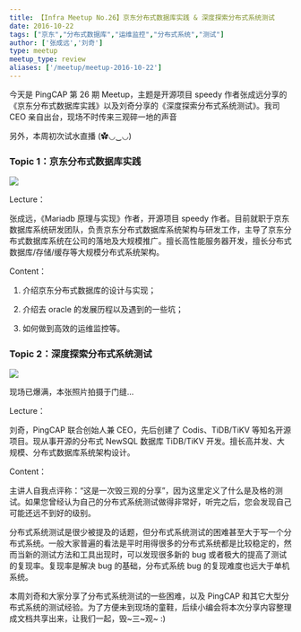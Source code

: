 ```yaml
---
title: 【Infra Meetup No.26】京东分布式数据库实践 & 深度探索分布式系统测试
date: 2016-10-22
tags: ["京东","分布式数据库","运维监控","分布式系统","测试"]
author: ['张成远','刘奇']
type: meetup
meetup_type: review
aliases: ['/meetup/meetup-2016-10-22']
---
```



今天是 PingCAP 第 26 期 Meetup，主题是开源项目 speedy 作者张成远分享的《京东分布式数据库实践》以及刘奇分享的《深度探索分布式系统测试》。我司 CEO 亲自出台，现场不时传来三观碎一地的声音

另外，本周初次试水直播 (✿◡‿◡)

### Topic 1：京东分布式数据库实践

![](http://upload-images.jianshu.io/upload_images/542677-213c45994607a419?imageMogr2/auto-orient/strip%7CimageView2/2/w/1240)

Lecture：

张成远，《Mariadb 原理与实现》作者，开源项目 speedy 作者。目前就职于京东数据库系统研发团队，负责京东分布式数据库系统架构与研发工作，主导了京东分布式数据库系统在公司的落地及大规模推广。擅长高性能服务器开发，擅长分布式数据库/存储/缓存等大规模分布式系统架构。

Content： 

1. 介绍京东分布式数据库的设计与实现；

2. 介绍去 oracle 的发展历程以及遇到的一些坑；

3. 如何做到高效的运维监控等。

### Topic 2：深度探索分布式系统测试

![](http://upload-images.jianshu.io/upload_images/542677-106ba71cee36984a?imageMogr2/auto-orient/strip%7CimageView2/2/w/1240)

现场已爆满，本张照片拍摄于门缝...

Lecture： 

刘奇，PingCAP 联合创始人兼 CEO，先后创建了 Codis、TiDB/TiKV 等知名开源项目。现从事开源的分布式 NewSQL 数据库 TiDB/TiKV 开发。擅长高并发、大规模、分布式数据库系统架构设计。

Content：

主讲人自我点评称：“这是一次毁三观的分享”，因为这里定义了什么是及格的测试。如果您曾经认为自己的分布式系统测试做得非常好，听完之后，您会发现自己可能还远不到好的级别。

分布式系统测试是很少被提及的话题，但分布式系统测试的困难甚至大于写一个分布式系统。一般大家普遍的看法是平时用得很多的分布式系统都是比较稳定的，然而当新的测试方法和工具出现时，可以发现很多新的 bug 或者极大的提高了测试的复现率。复现率是解决 bug 的基础，分布式系统 bug 的复现难度也远大于单机系统。

本周刘奇和大家分享了分布式系统测试的一些困难，以及 PingCAP 和其它大型分布式系统的测试经验。为了方便未到现场的童鞋，后续小编会将本次分享内容整理成文档共享出来，让我们一起，毁~三~观~ :)


